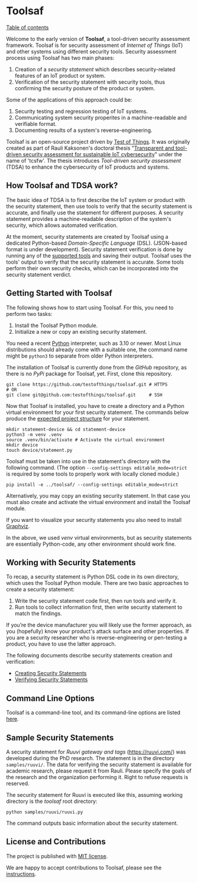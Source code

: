 # Toolsaf

[Table of contents](documentation/README.md)

Welcome to the early version of **Toolsaf**, a tool-driven security assessment framework.
Toolsaf is for security assessment of _Internet of Things_ (IoT) and other systems using different security tools.
Security assessment process using Toolsaf has two main phases:

  1. Creation of a _security statement_ which describes security-related features of an IoT product or system.
  2. Verification of the security statement with security tools, thus confirming the security posture of the product or system.

Some of the applications of this approach could be:

  1. Security testing and regression testing of IoT systems.
  2. Communicating system security properites in a machine-readable and verifiable format.
  3. Documenting results of a system's reverse-engineering.

Toolsaf is an open-source project driven by [Test of Things](https://testofthings.com).
It was originally created as part of Rauli Kaksonen's doctoral thesis "[Transparent and tool-driven security assessment for sustainable IoT cybersecurity](https://urn.fi/URN:NBN:fi:oulu-202406264941)" under the name of 'tcsfw'.
The thesis introduces _Tool-driven security assessment_ (TDSA) to enhance the cybersecurity of
IoT products and systems.

## How Toolsaf and TDSA work?

The basic idea of TDSA is to first describe the IoT system or product with
the security statement, then use tools to verify that the security statement is accurate, and finally use
the statement for different purposes.
A security statement provides a machine-readable description of the system's security,
which allows automated verification.

At the moment, security statements are created by Toolsaf using a dedicated Python-based _Domain-Specific Language_ (DSL).
(JSON-based format is under development).
Security statement verification is done by running any of the [supported tools](documentation/Tools.md) and saving their output. Toolsaf uses the tools' output to verify that the security statement is accurate.
Some tools perform their own security checks, which can be incorporated into the security statement verdict.

## Getting Started with Toolsaf

The following shows how to start using Toolsaf.
For this, you need to perform two tasks:

  1.  Install the Toolsaf Python module.
  2.  Initialize a new or copy an existing security statement.

You need a recent [Python](https://www.python.org/) interpreter, such as 3.10 or newer.
Most Linux distributions should already come with a suitable one, the command
name might be `python3` to separate from older Python interpreters.

The installation of Toolsaf is currently done from the _GitHub_ repository, as there is no _PyPi_ package for Toolsaf, yet.
First, clone this repository.
```shell
git clone https://github.com/testofthings/toolsaf.git # HTTPS
# OR
git clone git@github.com:testofthings/toolsaf.git     # SSH
```
Now that Toolsaf is installed, you have to create a directory and a Python virtual environment for your first security statement.
The commands below produce the [expected project structure](documentation/CreatingSecurityStatements.md#project-structure) for your statement.

```shell
mkdir statement-device && cd statement-device
python3 -m venv .venv
source .venv/bin/activate # Activate the virtual environment
mkdir device
touch device/statement.py
```

Toolsaf must be taken into use in the statement's directory with the following command.
(The option `--config-settings editable_mode=strict` is required by some tools to properly work with locally cloned module.)
```shell
pip install -e ../toolsaf/ --config-settings editable_mode=strict
```

Alternatively, you may copy an existing security statement.
In that case you must also create and activate the virtual environment and install the Toolsaf module.

If you want to visualize your security statements you also need to install [Graphviz](https://graphviz.org/download/).

In the above, we used _venv_ virtual environments, but as security statements are essentially
Python-code, any other environment should work fine.

## Working with Security Statements

To recap, a security statement is Python DSL code in its own directory, which uses the Toolsaf Python module.
There are two basic approaches to create a security statement:

  1. Write the security statement code first, then run tools and verify it.
  2. Run tools to collect information first, then write security statement to match the findings.

If you’re the device manufacturer you will likely use the former approach, as you (hopefully)
know your product's attack surface and other properties.
If you are a security researcher who is reverse-engineering or pen-testing a product,
you have to use the latter approach.

The following documents describe security statements creation and verification:

  - [Creating Security Statements](documentation/CreatingSecurityStatements.md)
  - [Verifying Security Statements](documentation/VerifyingSecurityStatements.md)

## Command Line Options

Toolsaf is a command-line tool, and its command-line options are listed [here](documentation/CommandLineOptions.md).

## Sample Security Statements
A security statement for _Ruuvi gateway and tags_ (https://ruuvi.com/) was developed during the PhD research. The statement is in the directory `samples/ruuvi/`. The data for verifying the security statement is available for academic research, please request it from Rauli. Please specify the goals of the research and the organization performing it. Right to refuse requests is reserved.

The security statement for Ruuvi is executed like this, assuming working directory is the _toolsaf_ root directory:
```shell
python samples/ruuvi/ruuvi.py
```
The command outputs basic information about the security statement.

## License and Contributions

The project is published with [MIT license](LICENSE).

We are happy to accept contributions to Toolsaf, please see the [instructions](documentation/Contributing.md).
